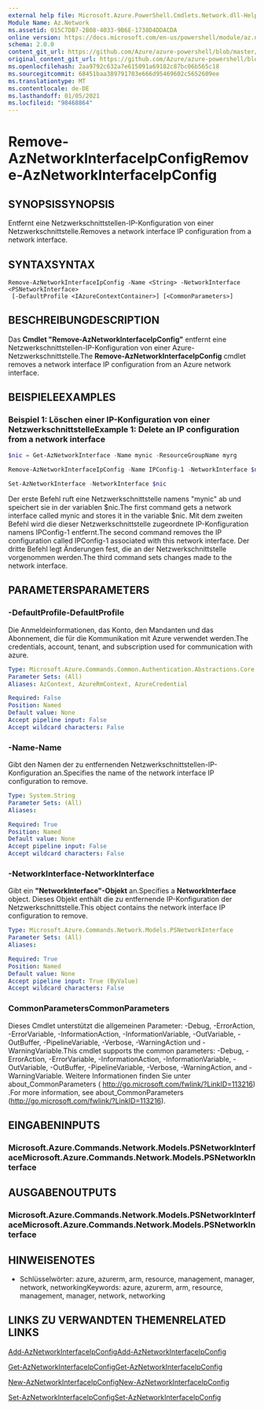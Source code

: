 ```yaml
---
external help file: Microsoft.Azure.PowerShell.Cmdlets.Network.dll-Help.xml
Module Name: Az.Network
ms.assetid: 015C7DB7-2B08-4033-9B6E-1738D4DDACDA
online version: https://docs.microsoft.com/en-us/powershell/module/az.network/remove-aznetworkinterfaceipconfig
schema: 2.0.0
content_git_url: https://github.com/Azure/azure-powershell/blob/master/src/Network/Network/help/Remove-AzNetworkInterfaceIpConfig.md
original_content_git_url: https://github.com/Azure/azure-powershell/blob/master/src/Network/Network/help/Remove-AzNetworkInterfaceIpConfig.md
ms.openlocfilehash: 2aa9792c632a7e615091a69182c87bc06b565c18
ms.sourcegitcommit: 68451baa389791703e666d95469602c5652609ee
ms.translationtype: MT
ms.contentlocale: de-DE
ms.lasthandoff: 01/05/2021
ms.locfileid: "98468864"
---
```

# <span data-ttu-id="30046-101">Remove-AzNetworkInterfaceIpConfig</span><span class="sxs-lookup"><span data-stu-id="30046-101">Remove-AzNetworkInterfaceIpConfig</span></span>

## <span data-ttu-id="30046-102">SYNOPSIS</span><span class="sxs-lookup"><span data-stu-id="30046-102">SYNOPSIS</span></span>
<span data-ttu-id="30046-103">Entfernt eine Netzwerkschnittstellen-IP-Konfiguration von einer Netzwerkschnittstelle.</span><span class="sxs-lookup"><span data-stu-id="30046-103">Removes a network interface IP configuration from a network interface.</span></span>

## <span data-ttu-id="30046-104">SYNTAX</span><span class="sxs-lookup"><span data-stu-id="30046-104">SYNTAX</span></span>

```
Remove-AzNetworkInterfaceIpConfig -Name <String> -NetworkInterface <PSNetworkInterface>
 [-DefaultProfile <IAzureContextContainer>] [<CommonParameters>]
```

## <span data-ttu-id="30046-105">BESCHREIBUNG</span><span class="sxs-lookup"><span data-stu-id="30046-105">DESCRIPTION</span></span>
<span data-ttu-id="30046-106">Das **Cmdlet "Remove-AzNetworkInterfaceIpConfig"** entfernt eine Netzwerkschnittstellen-IP-Konfiguration von einer Azure-Netzwerkschnittstelle.</span><span class="sxs-lookup"><span data-stu-id="30046-106">The **Remove-AzNetworkInterfaceIpConfig** cmdlet removes a network interface IP configuration from an Azure network interface.</span></span>

## <span data-ttu-id="30046-107">BEISPIELE</span><span class="sxs-lookup"><span data-stu-id="30046-107">EXAMPLES</span></span>

### <span data-ttu-id="30046-108">Beispiel 1: Löschen einer IP-Konfiguration von einer Netzwerkschnittstelle</span><span class="sxs-lookup"><span data-stu-id="30046-108">Example 1: Delete an IP configuration from a network interface</span></span>
```powershell
$nic = Get-AzNetworkInterface -Name mynic -ResourceGroupName myrg

Remove-AzNetworkInterfaceIpConfig -Name IPConfig-1 -NetworkInterface $nic

Set-AzNetworkInterface -NetworkInterface $nic
```

<span data-ttu-id="30046-109">Der erste Befehl ruft eine Netzwerkschnittstelle namens "mynic" ab und speichert sie in der variablen $nic.</span><span class="sxs-lookup"><span data-stu-id="30046-109">The first command gets a network interface called mynic and stores it in the variable $nic.</span></span> <span data-ttu-id="30046-110">Mit dem zweiten Befehl wird die dieser Netzwerkschnittstelle zugeordnete IP-Konfiguration namens IPConfig-1 entfernt.</span><span class="sxs-lookup"><span data-stu-id="30046-110">The second command removes the IP configuration called IPConfig-1 associated with this network interface.</span></span> <span data-ttu-id="30046-111">Der dritte Befehl legt Änderungen fest, die an der Netzwerkschnittstelle vorgenommen werden.</span><span class="sxs-lookup"><span data-stu-id="30046-111">The third command sets changes made to the network interface.</span></span>

## <span data-ttu-id="30046-112">PARAMETERS</span><span class="sxs-lookup"><span data-stu-id="30046-112">PARAMETERS</span></span>

### <span data-ttu-id="30046-113">-DefaultProfile</span><span class="sxs-lookup"><span data-stu-id="30046-113">-DefaultProfile</span></span>
<span data-ttu-id="30046-114">Die Anmeldeinformationen, das Konto, den Mandanten und das Abonnement, die für die Kommunikation mit Azure verwendet werden.</span><span class="sxs-lookup"><span data-stu-id="30046-114">The credentials, account, tenant, and subscription used for communication with azure.</span></span>

```yaml
Type: Microsoft.Azure.Commands.Common.Authentication.Abstractions.Core.IAzureContextContainer
Parameter Sets: (All)
Aliases: AzContext, AzureRmContext, AzureCredential

Required: False
Position: Named
Default value: None
Accept pipeline input: False
Accept wildcard characters: False
```

### <span data-ttu-id="30046-115">-Name</span><span class="sxs-lookup"><span data-stu-id="30046-115">-Name</span></span>
<span data-ttu-id="30046-116">Gibt den Namen der zu entfernenden Netzwerkschnittstellen-IP-Konfiguration an.</span><span class="sxs-lookup"><span data-stu-id="30046-116">Specifies the name of the network interface IP configuration to remove.</span></span>

```yaml
Type: System.String
Parameter Sets: (All)
Aliases:

Required: True
Position: Named
Default value: None
Accept pipeline input: False
Accept wildcard characters: False
```

### <span data-ttu-id="30046-117">-NetworkInterface</span><span class="sxs-lookup"><span data-stu-id="30046-117">-NetworkInterface</span></span>
<span data-ttu-id="30046-118">Gibt ein **"NetworkInterface"-Objekt** an.</span><span class="sxs-lookup"><span data-stu-id="30046-118">Specifies a **NetworkInterface** object.</span></span>
<span data-ttu-id="30046-119">Dieses Objekt enthält die zu entfernende IP-Konfiguration der Netzwerkschnittstelle.</span><span class="sxs-lookup"><span data-stu-id="30046-119">This object contains the network interface IP configuration to remove.</span></span>

```yaml
Type: Microsoft.Azure.Commands.Network.Models.PSNetworkInterface
Parameter Sets: (All)
Aliases:

Required: True
Position: Named
Default value: None
Accept pipeline input: True (ByValue)
Accept wildcard characters: False
```

### <span data-ttu-id="30046-120">CommonParameters</span><span class="sxs-lookup"><span data-stu-id="30046-120">CommonParameters</span></span>
<span data-ttu-id="30046-121">Dieses Cmdlet unterstützt die allgemeinen Parameter: -Debug, -ErrorAction, -ErrorVariable, -InformationAction, -InformationVariable, -OutVariable, -OutBuffer, -PipelineVariable, -Verbose, -WarningAction und -WarningVariable.</span><span class="sxs-lookup"><span data-stu-id="30046-121">This cmdlet supports the common parameters: -Debug, -ErrorAction, -ErrorVariable, -InformationAction, -InformationVariable, -OutVariable, -OutBuffer, -PipelineVariable, -Verbose, -WarningAction, and -WarningVariable.</span></span> <span data-ttu-id="30046-122">Weitere Informationen finden Sie unter about_CommonParameters ( http://go.microsoft.com/fwlink/?LinkID=113216) .</span><span class="sxs-lookup"><span data-stu-id="30046-122">For more information, see about_CommonParameters (http://go.microsoft.com/fwlink/?LinkID=113216).</span></span>

## <span data-ttu-id="30046-123">EINGABEN</span><span class="sxs-lookup"><span data-stu-id="30046-123">INPUTS</span></span>

### <span data-ttu-id="30046-124">Microsoft.Azure.Commands.Network.Models.PSNetworkInterface</span><span class="sxs-lookup"><span data-stu-id="30046-124">Microsoft.Azure.Commands.Network.Models.PSNetworkInterface</span></span>

## <span data-ttu-id="30046-125">AUSGABEN</span><span class="sxs-lookup"><span data-stu-id="30046-125">OUTPUTS</span></span>

### <span data-ttu-id="30046-126">Microsoft.Azure.Commands.Network.Models.PSNetworkInterface</span><span class="sxs-lookup"><span data-stu-id="30046-126">Microsoft.Azure.Commands.Network.Models.PSNetworkInterface</span></span>

## <span data-ttu-id="30046-127">HINWEISE</span><span class="sxs-lookup"><span data-stu-id="30046-127">NOTES</span></span>
* <span data-ttu-id="30046-128">Schlüsselwörter: azure, azurerm, arm, resource, management, manager, network, networking</span><span class="sxs-lookup"><span data-stu-id="30046-128">Keywords: azure, azurerm, arm, resource, management, manager, network, networking</span></span>

## <span data-ttu-id="30046-129">LINKS ZU VERWANDTEN THEMEN</span><span class="sxs-lookup"><span data-stu-id="30046-129">RELATED LINKS</span></span>

[<span data-ttu-id="30046-130">Add-AzNetworkInterfaceIpConfig</span><span class="sxs-lookup"><span data-stu-id="30046-130">Add-AzNetworkInterfaceIpConfig</span></span>](./Add-AzNetworkInterfaceIpConfig.md)

[<span data-ttu-id="30046-131">Get-AzNetworkInterfaceIpConfig</span><span class="sxs-lookup"><span data-stu-id="30046-131">Get-AzNetworkInterfaceIpConfig</span></span>](./Get-AzNetworkInterfaceIpConfig.md)

[<span data-ttu-id="30046-132">New-AzNetworkInterfaceIpConfig</span><span class="sxs-lookup"><span data-stu-id="30046-132">New-AzNetworkInterfaceIpConfig</span></span>](./New-AzNetworkInterfaceIpConfig.md)

[<span data-ttu-id="30046-133">Set-AzNetworkInterfaceIpConfig</span><span class="sxs-lookup"><span data-stu-id="30046-133">Set-AzNetworkInterfaceIpConfig</span></span>](./Set-AzNetworkInterfaceIpConfig.md)


